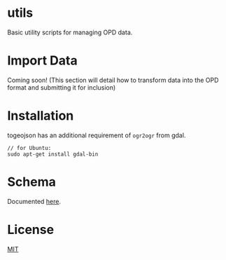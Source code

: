 # utils

Basic utility scripts for managing OPD data.

# Import Data

Coming soon! (This section will detail how to transform data into the OPD format and submitting it for inclusion)

# Installation

togeojson has an additional requirement of `ogr2ogr` from gdal.
````
// for Ubuntu:
sudo apt-get install gdal-bin
````

# Schema
Documented [here](https://github.com/openplacedatabase/www/blob/master/SCHEMA.md).

# License
[MIT](LICENSE.md)